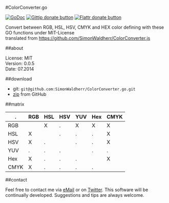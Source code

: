 #ColorConverter.go

[![GoDoc](https://godoc.org/github.com/SimonWaldherr/ColorConverterGo?status.svg)](https://godoc.org/github.com/SimonWaldherr/ColorConverterGo) [![Gittip donate button](http://img.shields.io/gittip/bevry.png)](https://www.gittip.com/SimonWaldherr/ "Donate weekly to this project using Gittip") [![Flattr donate button](https://raw.github.com/balupton/flattr-buttons/master/badge-89x18.gif)](https://flattr.com/submit/auto?user_id=SimonWaldherr&url=http%3A%2F%2Fgithub.com%2FSimonWaldherr%2FColorConverterGo "Donate monthly to this project using Flattr")

Convert between RGB, HSL, HSV, CMYK and HEX color defining with these GO functions under MIT-License  
translated from https://github.com/SimonWaldherr/ColorConverter.js

##about

License:   MIT  
Version: 0.0.5  
Date:  07.2014  

##download

* git: ```git@github.com:SimonWaldherr/ColorConverter.go.git```
* [zip](https://github.com/SimonWaldherr/ColorConverter.go/archive/master.zip) from GitHub

##matrix

  . | RGB | HSL | HSV | YUV | Hex | CMYK
----|-----|-----|-----|-----|-----|-----
RGB |     |  X  |  .  |  X  |  X  |  X
HSL |  X  |     |  .  |  .  |  .  |  X
HSV |  X  |  .  |     |  .  |  .  |  X
YUV |  .  |  .  |  .  |     |  .  |  .
Hex |  X  |  .  |  .  |  .  |     |  X
CMYK|  X  |  .  |  .  |  .  |  .  |   

##contact

Feel free to contact me via [eMail](mailto:contact@simonwaldherr.de) or on [Twitter](http://twitter.com/simonwaldherr). This software will be continually developed. Suggestions and tips are always welcome.
